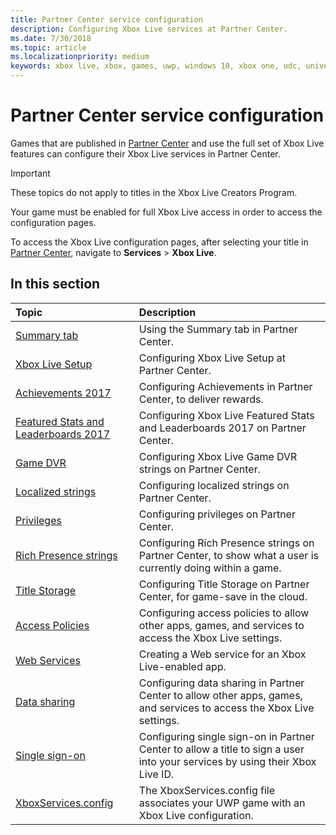 ```yaml
---
title: Partner Center service configuration  
description: Configuring Xbox Live services at Partner Center.
ms.date: 7/30/2018
ms.topic: article
ms.localizationpriority: medium
keywords: xbox live, xbox, games, uwp, windows 10, xbox one, udc, universal developer center
---
```

# Partner Center service configuration

Games that are published in [Partner Center](https://partner.microsoft.com/dashboard) and use the full set of Xbox Live features can configure their Xbox Live services in Partner Center.

> [!IMPORTANT]
> These topics do not apply to titles in the Xbox Live Creators Program.

Your game must be enabled for full Xbox Live access in order to access the configuration pages.

To access the Xbox Live configuration pages, after selecting your title in [Partner Center](https://partner.microsoft.com/dashboard), navigate to **Services** > **Xbox Live**.

## In this section

| Topic                                                                                                                                             | Description                                                                                                   |
|:--------------------------------------------------------------------------------------------------------------------------------------------------|:--------------------------------------------------------------------------------------------------------------|
| [Summary tab](dev-center/summary.md) | Using the Summary tab in Partner Center. |
| [Xbox Live Setup](dev-center/xbox-live-setup.md) | Configuring Xbox Live Setup at Partner Center. |
| [Achievements 2017](dev-center/achievements-in-udc.md) | Configuring Achievements in Partner Center, to deliver rewards. |
| [Featured Stats and Leaderboards 2017](dev-center/featured-stats-and-leaderboards.md) | Configuring Xbox Live Featured Stats and Leaderboards 2017 on Partner Center. |
| [Game DVR](dev-center/game-dvr.md) | Configuring Xbox Live Game DVR strings on Partner Center. |
| [Localized strings](dev-center/localized-strings.md) | Configuring localized strings on Partner Center. |
| [Privileges](dev-center/privileges.md) | Configuring privileges on Partner Center. |
| [Rich Presence strings](dev-center/rich-presence-configuration.md) | Configuring Rich Presence strings on Partner Center, to show what a user is currently doing within a game. |
| [Title Storage](dev-center/title-storage.md) | Configuring Title Storage on Partner Center, for game-save in the cloud. |
| [Access Policies](dev-center/access-policies-udc.md) | Configuring access policies to allow other apps, games, and services to access the Xbox Live settings. |
| [Web Services](dev-center/web-services.md) | Creating a Web service for an Xbox Live-enabled app. |
| [Data sharing](dev-center/data-sharing-udc.md) | Configuring data sharing in Partner Center to allow other apps, games, and services to access the Xbox Live settings. |
| [Single sign-on](dev-center/single-sign-on.md) | Configuring single sign-on in Partner Center to allow a title to sign a user into your services by using their Xbox Live ID. |
| [XboxServices.config](../xboxservices-config.md) | The XboxServices.config file associates your UWP game with an Xbox Live configuration. |
